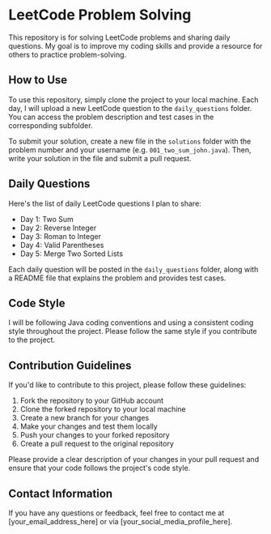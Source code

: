 # LeetCode Problem Solving

This repository is for solving LeetCode problems and sharing daily questions. My goal is to improve my coding skills and provide a resource for others to practice problem-solving.

## How to Use

To use this repository, simply clone the project to your local machine. Each day, I will upload a new LeetCode question to the `daily_questions` folder. You can access the problem description and test cases in the corresponding subfolder. 

To submit your solution, create a new file in the `solutions` folder with the problem number and your username (e.g. `001_two_sum_john.java`). Then, write your solution in the file and submit a pull request.

## Daily Questions

Here's the list of daily LeetCode questions I plan to share:

- Day 1: Two Sum
- Day 2: Reverse Integer
- Day 3: Roman to Integer
- Day 4: Valid Parentheses
- Day 5: Merge Two Sorted Lists

Each daily question will be posted in the `daily_questions` folder, along with a README file that explains the problem and provides test cases.

## Code Style

I will be following Java coding conventions and using a consistent coding style throughout the project. Please follow the same style if you contribute to the project.

## Contribution Guidelines

If you'd like to contribute to this project, please follow these guidelines:

1. Fork the repository to your GitHub account
2. Clone the forked repository to your local machine
3. Create a new branch for your changes
4. Make your changes and test them locally
5. Push your changes to your forked repository
6. Create a pull request to the original repository

Please provide a clear description of your changes in your pull request and ensure that your code follows the project's code style.

## Contact Information

If you have any questions or feedback, feel free to contact me at [your_email_address_here] or via [your_social_media_profile_here].
